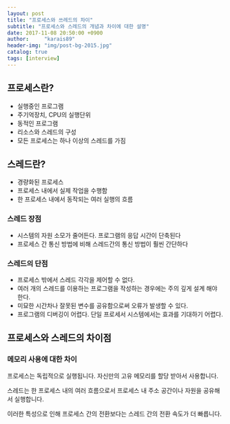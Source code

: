 ```yaml
---
layout: post
title: "프로세스와 쓰레드의 차이"
subtitle: "프로세스와 스레드의 개념과 차이에 대한 설명"
date: 2017-11-08 20:50:00 +0900
author:     "karais89"
header-img: "img/post-bg-2015.jpg"
catalog: true
tags: [interview]
---
```


## 프로세스란?

- 실행중인 프로그램
- 주기억장치, CPU의 실행단위
- 동적인 프로그램
- 리소스와 스레드의 구성
- 모든 프로세스는 하나 이상의 스레드를 가짐

## 스레드란?

- 경량화된 프로세스
- 프로세스 내에서 실제 작업을 수행함
- 한 프로세스 내에서 동작되는 여러 실행의 흐름

### 스레드 장점

- 시스템의 자원 소모가 줄어든다. 프로그램의 응답 시간이 단축된다
- 프로세스 간 통신 방법에 비해 스레드간의 통신 방법이 훨씬 간단하다

### 스레드의 단점

- 프로세스 밖에서 스레드 각각을 제어할 수 없다.
- 여러 개의 스레드를 이용하는 프로그램을 작성하는 경우에는 주의 깊게 설계 해야 한다.
- 미묘한 시간차나 잘못된 변수를 공유함으로써 오류가 발생할 수 있다.
- 프로그램의 디버깅이 어렵다. 단일 프로세서 시스템에서는 효과를 기대하기 어렵다.


## 프로세스와 스레드의 차이점

### 메모리 사용에 대한 차이

프로세스는 독립적으로 실행됩니다. 자신만의 고유 메모리를 할당 받아서 사용합니다.

스레드는 한 프로세스 내의 여러 흐름으로서 프로세스 내 주소 공간이나 자원을 공유해서 실행합니다.

이러한 특성으로 인해 프로세스 간의 전환보다는 스레드 간의 전환 속도가 더 빠릅니다.
